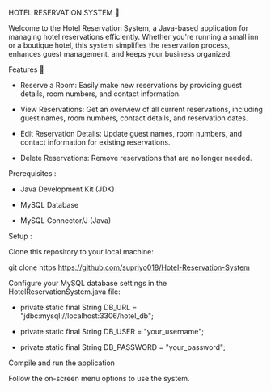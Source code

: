 HOTEL RESERVATION SYSTEM 🏨


Welcome to the Hotel Reservation System, a Java-based application for managing hotel reservations efficiently. Whether you're running a small inn or a boutique hotel, this system simplifies the reservation process, enhances guest management, and keeps your business organized.

Features 🌟
- Reserve a Room: Easily make new reservations by providing guest details, room numbers, and contact information.

- View Reservations: Get an overview of all current reservations, including guest names, room numbers, contact details, and reservation dates.

- Edit Reservation Details: Update guest names, room numbers, and contact information for existing reservations.

- Delete Reservations: Remove reservations that are no longer needed.

Prerequisites :
  
- Java Development Kit (JDK)

- MySQL Database

- MySQL Connector/J (Java)


Setup :


Clone this repository to your local machine:

git clone https:https://github.com/supriyo018/Hotel-Reservation-System

Configure your MySQL database settings in the HotelReservationSystem.java file:

- private static final String DB_URL = "jdbc:mysql://localhost:3306/hotel_db";

- private static final String DB_USER = "your_username";

- private static final String DB_PASSWORD = "your_password";

Compile and run the application

Follow the on-screen menu options to use the system.
